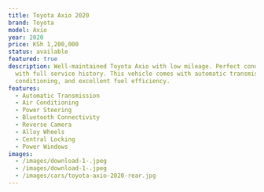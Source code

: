```yaml
---
title: Toyota Axio 2020
brand: Toyota
model: Axio
year: 2020
price: KSh 1,200,000
status: available
featured: true
description: Well-maintained Toyota Axio with low mileage. Perfect condition
  with full service history. This vehicle comes with automatic transmission, air
  conditioning, and excellent fuel efficiency.
features:
  - Automatic Transmission
  - Air Conditioning
  - Power Steering
  - Bluetooth Connectivity
  - Reverse Camera
  - Alloy Wheels
  - Central Locking
  - Power Windows
images:
  - /images/download-1-.jpeg
  - /images/download-1-.jpeg
  - /images/cars/toyota-axio-2020-rear.jpg
---
```

